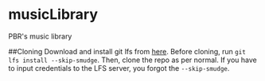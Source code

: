 # musicLibrary
PBR's music library

##Cloning
Download and install git lfs from [here](https://git-lfs.github.com/). Before cloning, run `git lfs install --skip-smudge`. Then, clone the repo as per normal. If you have to input credentials to the LFS server, you forgot the `--skip-smudge`.